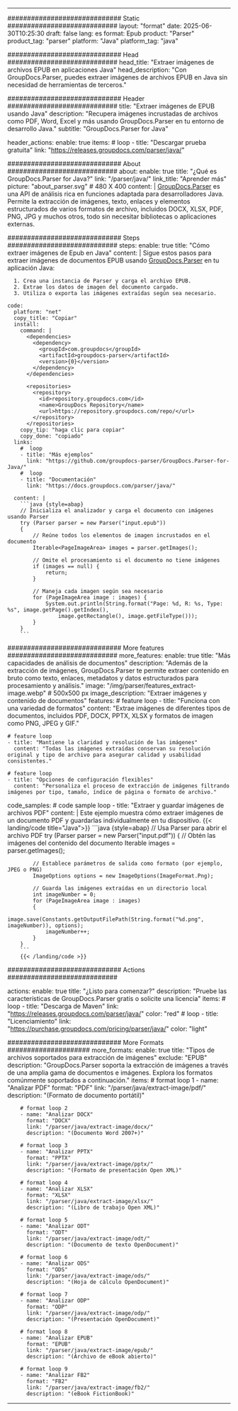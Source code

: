 


---
############################# Static ############################
layout: "format"
date:  2025-06-30T10:25:30
draft: false
lang: es
format: Epub
product: "Parser"
product_tag: "parser"
platform: "Java"
platform_tag: "java"

############################# Head ############################
head_title: "Extraer imágenes de archivos EPUB en aplicaciones Java"
head_description: "Con GroupDocs.Parser, puedes extraer imágenes de archivos EPUB en Java sin necesidad de herramientas de terceros."

############################# Header ############################
title: "Extraer imágenes de EPUB usando Java" 
description: "Recupera imágenes incrustadas de archivos como PDF, Word, Excel y más usando GroupDocs.Parser en tu entorno de desarrollo Java."
subtitle: "GroupDocs.Parser for Java" 

header_actions:
  enable: true
  items:
    #  loop
    - title: "Descargar prueba gratuita"
      link: "https://releases.groupdocs.com/parser/java/"
      
############################# About ############################
about:
    enable: true
    title: "¿Qué es GroupDocs.Parser for Java?"
    link: "/parser/java/"
    link_title: "Aprender más"
    picture: "about_parser.svg" # 480 X 400
    content: |
       [GroupDocs.Parser](/parser/java/) es una API de análisis rica en funciones adaptada para desarrolladores Java. Permite la extracción de imágenes, texto, enlaces y elementos estructurados de varios formatos de archivo, incluidos DOCX, XLSX, PDF, PNG, JPG y muchos otros, todo sin necesitar bibliotecas o aplicaciones externas.

############################# Steps ############################
steps:
    enable: true
    title: "Cómo extraer imágenes de Epub en Java"
    content: |
      Sigue estos pasos para extraer imágenes de documentos EPUB usando [GroupDocs.Parser](/parser/java/) en tu aplicación Java:
      
      1. Crea una instancia de Parser y carga el archivo EPUB.
      2. Extrae los datos de imagen del documento cargado.
      3. Utiliza o exporta las imágenes extraídas según sea necesario.
   
    code:
      platform: "net"
      copy_title: "Copiar"
      install:
        command: |
          <dependencies>
            <dependency>
              <groupId>com.groupdocs</groupId>
              <artifactId>groupdocs-parser</artifactId>
              <version>{0}</version>
            </dependency>
          </dependencies>

          <repositories>
            <repository>
              <id>repository.groupdocs.com</id>
              <name>GroupDocs Repository</name>
              <url>https://repository.groupdocs.com/repo/</url>
            </repository>
          </repositories>
        copy_tip: "haga clic para copiar"
        copy_done: "copiado"
      links:
        #  loop
        - title: "Más ejemplos"
          link: "https://github.com/groupdocs-parser/GroupDocs.Parser-for-Java/"
        #  loop
        - title: "Documentación"
          link: "https://docs.groupdocs.com/parser/java/"
          
      content: |
        ```java {style=abap}
        // Inicializa el analizador y carga el documento con imágenes usando Parser
        try (Parser parser = new Parser("input.epub"))
        {
            // Reúne todos los elementos de imagen incrustados en el documento
            Iterable<PageImageArea> images = parser.getImages();

            // Omite el procesamiento si el documento no tiene imágenes
            if (images == null) {
                return;
            }

            // Maneja cada imagen según sea necesario
            for (PageImageArea image : images) {
                System.out.println(String.format("Page: %d, R: %s, Type: %s", image.getPage().getIndex(), 
                    image.getRectangle(), image.getFileType()));
            }
        }
        ```            

############################# More features ############################
more_features:
  enable: true
  title: "Más capacidades de análisis de documentos"
  description: "Además de la extracción de imágenes, GroupDocs.Parser te permite extraer contenido en bruto como texto, enlaces, metadatos y datos estructurados para procesamiento y análisis."
  image: "/img/parser/features_extract-image.webp" # 500x500 px
  image_description: "Extraer imágenes y contenido de documentos"
  features:
    # feature loop
    - title: "Funciona con una variedad de formatos"
      content: "Extrae imágenes de diferentes tipos de documentos, incluidos PDF, DOCX, PPTX, XLSX y formatos de imagen como PNG, JPEG y GIF."

    # feature loop
    - title: "Mantiene la claridad y resolución de las imágenes"
      content: "Todas las imágenes extraídas conservan su resolución original y tipo de archivo para asegurar calidad y usabilidad consistentes."

    # feature loop
    - title: "Opciones de configuración flexibles"
      content: "Personaliza el proceso de extracción de imágenes filtrando imágenes por tipo, tamaño, índice de página o formato de archivo."
      
  code_samples:
    # code sample loop
    - title: "Extraer y guardar imágenes de archivos PDF"
      content: |
        Este ejemplo muestra cómo extraer imágenes de un documento PDF y guardarlas individualmente en tu dispositivo.
        {{< landing/code title="Java">}}
        ```java {style=abap}
        //  Usa Parser para abrir el archivo PDF
        try (Parser parser = new Parser("input.pdf"))
        {
            // Obtén las imágenes del contenido del documento
            Iterable<PageImageArea> images = parser.getImages();

            // Establece parámetros de salida como formato (por ejemplo, JPEG o PNG)
            ImageOptions options = new ImageOptions(ImageFormat.Png);

            // Guarda las imágenes extraídas en un directorio local
            int imageNumber = 0;
            for (PageImageArea image : images)
            {
                image.save(Constants.getOutputFilePath(String.format("%d.png", imageNumber)), options);
                imageNumber++;
            }
        }
        ```
        {{< /landing/code >}}


############################# Actions ############################

actions:
  enable: true
  title: "¿Listo para comenzar?"
  description: "Pruebe las características de GroupDocs.Parser gratis o solicite una licencia"
  items:
    #  loop
    - title: "Descarga de Maven"
      link: "https://releases.groupdocs.com/parser/java/"
      color: "red"
        #  loop
    - title: "Licenciamiento"
      link: "https://purchase.groupdocs.com/pricing/parser/java/"
      color: "light"


############################# More Formats #####################
more_formats:
    enable: true
    title: "Tipos de archivos soportados para extracción de imágenes"
    exclude: "EPUB"
    description: "GroupDocs.Parser soporta la extracción de imágenes a través de una amplia gama de documentos e imágenes. Explora los formatos comúnmente soportados a continuación."
    items: 
        # format loop 1
        - name: "Analizar PDF"
          format: "PDF"
          link: "/parser/java/extract-image/pdf/"
          description: "(Formato de documento portátil)"
          
        # format loop 2
        - name: "Analizar DOCX"
          format: "DOCX"
          link: "/parser/java/extract-image/docx/"
          description: "(Documento Word 2007+)"
          
        # format loop 3
        - name: "Analizar PPTX"
          format: "PPTX"
          link: "/parser/java/extract-image/pptx/"
          description: "(Formato de presentación Open XML)"
          
        # format loop 4
        - name: "Analizar XLSX"
          format: "XLSX"
          link: "/parser/java/extract-image/xlsx/"
          description: "(Libro de trabajo Open XML)"
          
        # format loop 5
        - name: "Analizar ODT"
          format: "ODT"
          link: "/parser/java/extract-image/odt/"
          description: "(Documento de texto OpenDocument)"
          
        # format loop 6
        - name: "Analizar ODS"
          format: "ODS"
          link: "/parser/java/extract-image/ods/"
          description: "(Hoja de cálculo OpenDocument)"
          
        # format loop 7
        - name: "Analizar ODP"
          format: "ODP"
          link: "/parser/java/extract-image/odp/"
          description: "(Presentación OpenDocument)"
          
        # format loop 8
        - name: "Analizar EPUB"
          format: "EPUB"
          link: "/parser/java/extract-image/epub/"
          description: "(Archivo de eBook abierto)"
          
        # format loop 9
        - name: "Analizar FB2"
          format: "FB2"
          link: "/parser/java/extract-image/fb2/"
          description: "(eBook FictionBook)"
         
          

---